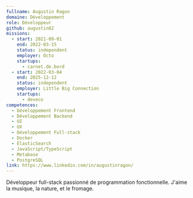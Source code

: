 ```yaml
---
fullname: Augustin Ragon
domaine: Développement
role: Développeur
github: augustin82
missions:
  - start: 2021-09-01
    end: 2022-03-15
    status: independent
    employer: Octo
    startups:
      - carnet.de.bord
  - start: 2022-03-04
    end: 2025-12-12
    status: independent
    employer: Little Big Connection
    startups:
      - deveco
competences:
  - Développement Frontend
  - Développement Backend
  - UI
  - UX
  - Développement Full-stack
  - Docker
  - ElasticSearch
  - JavaScript/TypeScript
  - Metabase
  - PostgreSQL
link: https://www.linkedin.com/in/augustinragon/
---
```

Développeur full-stack passionné de programmation fonctionnelle. J'aime la musique, la nature, et le fromage.
